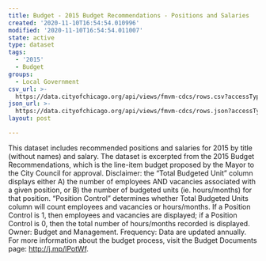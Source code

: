 ```yaml
---
title: Budget - 2015 Budget Recommendations - Positions and Salaries
created: '2020-11-10T16:54:54.010996'
modified: '2020-11-10T16:54:54.011007'
state: active
type: dataset
tags:
  - '2015'
  - Budget
groups:
  - Local Government
csv_url: >-
  https://data.cityofchicago.org/api/views/fmvm-cdcs/rows.csv?accessType=DOWNLOAD
json_url: >-
  https://data.cityofchicago.org/api/views/fmvm-cdcs/rows.json?accessType=DOWNLOAD
layout: post

---
```

This dataset includes recommended positions and salaries for 2015 by title (without names) and salary. The dataset is excerpted from the 2015 Budget Recommendations, which is the line-item budget proposed by the Mayor to the City Council for approval. Disclaimer: the “Total Budgeted Unit” column displays either A) the number of employees AND vacancies associated with a given position, or B) the number of budgeted units (ie. hours/months) for that position. “Position Control” determines whether Total Budgeted Units column will count employees and vacancies or hours/months. If a Position Control is 1, then employees and vacancies are displayed; if a Position Control is 0, then the total number of hours/months recorded is displayed. Owner: Budget and Management. Frequency: Data are updated annually. For more information about the budget process, visit the Budget Documents page: http://j.mp/lPotWf.
